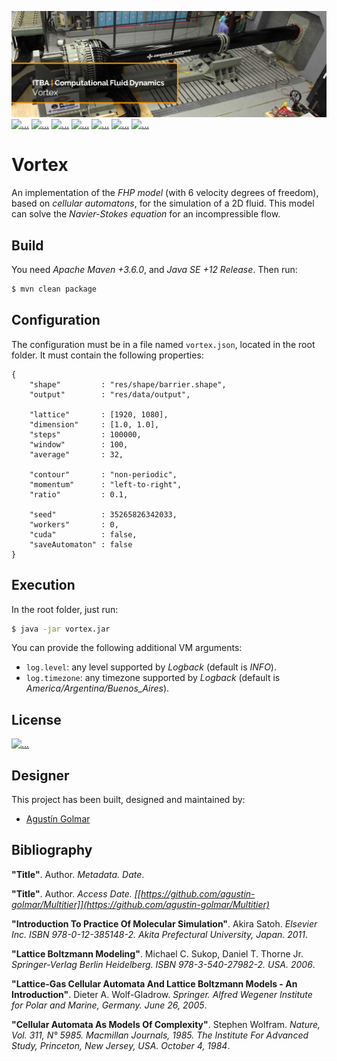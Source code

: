 [![...](.resource/image/readme-header.png)](https://github.com/agustin-golmar/Vortex)
[![...](https://img.shields.io/badge/Java-v12-red.svg?logo=java&logoColor=white)](https://www.oracle.com/technetwork/java/javase/downloads/index.html)
[![...](https://img.shields.io/badge/Infer-v0.17.0-ffc210.svg?logo=facebook&logoColor=white)](https://fbinfer.com/)
[![...](https://www.travis-ci.com/agustin-golmar/Vortex.svg?branch=master)](https://www.travis-ci.com/agustin-golmar/Vortex)
[![...](https://snyk.io/test/github/agustin-golmar/Vortex/badge.svg?targetFile=pom.xml)](https://snyk.io/test/github/agustin-golmar/Vortex?targetFile=pom.xml)
[![...](https://img.shields.io/lgtm/alerts/g/agustin-golmar/Vortex.svg?logo=lgtm&logoWidth=18)](https://lgtm.com/projects/g/agustin-golmar/Vortex/alerts/)
[![...](https://img.shields.io/lgtm/grade/java/g/agustin-golmar/Vortex.svg?logo=lgtm&logoWidth=18)](https://lgtm.com/projects/g/agustin-golmar/Vortex/context:java)
[![...](https://app.fossa.com/api/projects/git%2Bgithub.com%2Fagustin-golmar%2FVortex.svg?type=small)](https://app.fossa.com/projects/git%2Bgithub.com%2Fagustin-golmar%2FVortex?ref=badge_small)

# Vortex

An implementation of the _FHP model_ (with 6 velocity degrees of freedom),
based on _cellular automatons_, for the simulation of a 2D fluid. This model
can solve the _Navier-Stokes equation_ for an incompressible flow.

## Build

You need _Apache Maven +3.6.0_, and _Java SE +12 Release_. Then run:

```bash
$ mvn clean package
```

## Configuration

The configuration must be in a file named `vortex.json`, located in the root
folder. It must contain the following properties:

```
{
    "shape"         : "res/shape/barrier.shape",
    "output"        : "res/data/output",

    "lattice"       : [1920, 1080],
    "dimension"     : [1.0, 1.0],
    "steps"         : 100000,
    "window"        : 100,
    "average"       : 32,

    "contour"       : "non-periodic",
    "momentum"      : "left-to-right",
    "ratio"         : 0.1,

    "seed"          : 35265826342033,
    "workers"       : 0,
    "cuda"          : false,
    "saveAutomaton" : false
}
```

## Execution

In the root folder, just run:

```bash
$ java -jar vortex.jar
```

You can provide the following additional VM arguments:

* `log.level`: any level supported by _Logback_ (default is _INFO_).
* `log.timezone`: any timezone supported by _Logback_ (default is _America/Argentina/Buenos\_Aires_).

## License

[![...](https://app.fossa.io/api/projects/git%2Bgithub.com%2Fagustin-golmar%2FVortex.svg?type=large)](https://app.fossa.io/projects/git%2Bgithub.com%2Fagustin-golmar%2FVortex?ref=badge_large)

## Designer

This project has been built, designed and maintained by:

* [Agustín Golmar](https://github.com/agustin-golmar)

## Bibliography

__"Title"__. Author. _Metadata. Date_.

__"Title"__. Author. _Access Date. [[https://github.com/agustin-golmar/Multitier]](https://github.com/agustin-golmar/Multitier)_

__"Introduction To Practice Of Molecular Simulation"__. Akira Satoh. _Elsevier
Inc. ISBN 978-0-12-385148-2. Akita Prefectural University, Japan. 2011_.

__"Lattice Boltzmann Modeling"__. Michael C. Sukop, Daniel T. Thorne Jr.
_Springer-Verlag Berlin Heidelberg. ISBN 978-3-540-27982-2. USA. 2006_.

__"Lattice-Gas Cellular Automata And Lattice Boltzmann Models - An
Introduction"__. Dieter A. Wolf-Gladrow. _Springer. Alfred Wegener Institute
for Polar and Marine, Germany. June 26, 2005_.

__"Cellular Automata As Models Of Complexity"__. Stephen Wolfram. _Nature,
Vol. 311, N° 5985. Macmillan Journals, 1985. The Institute For Advanced Study,
Princeton, New Jersey, USA. October 4, 1984_.
